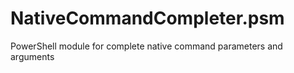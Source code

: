 # NativeCommandCompleter.psm
PowerShell module for complete native command parameters and arguments
